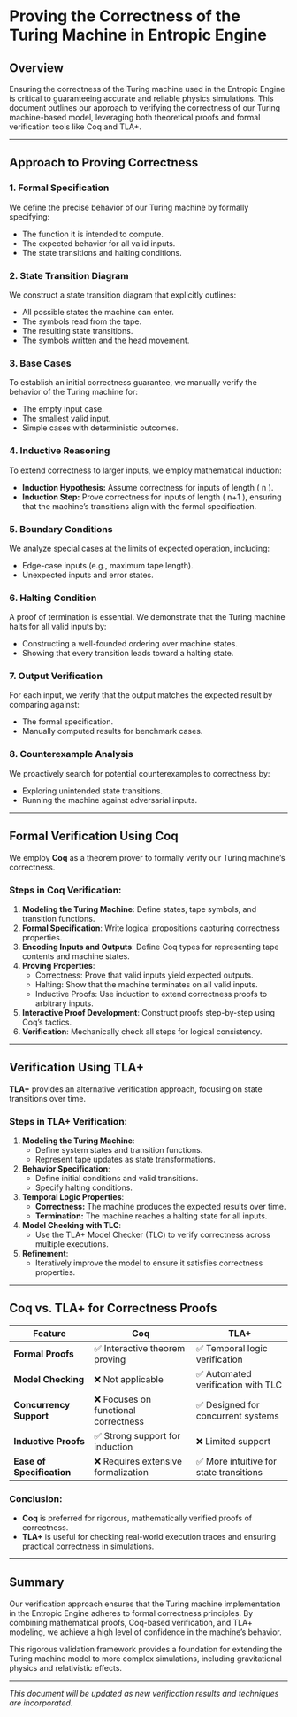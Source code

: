 # Proving the Correctness of the Turing Machine in Entropic Engine

## Overview

Ensuring the correctness of the Turing machine used in the Entropic Engine is critical to guaranteeing accurate and reliable physics simulations. This document outlines our approach to verifying the correctness of our Turing machine-based model, leveraging both theoretical proofs and formal verification tools like Coq and TLA+.

---

## Approach to Proving Correctness

### 1. Formal Specification
We define the precise behavior of our Turing machine by formally specifying:
- The function it is intended to compute.
- The expected behavior for all valid inputs.
- The state transitions and halting conditions.

### 2. State Transition Diagram
We construct a state transition diagram that explicitly outlines:
- All possible states the machine can enter.
- The symbols read from the tape.
- The resulting state transitions.
- The symbols written and the head movement.

### 3. Base Cases
To establish an initial correctness guarantee, we manually verify the behavior of the Turing machine for:
- The empty input case.
- The smallest valid input.
- Simple cases with deterministic outcomes.

### 4. Inductive Reasoning
To extend correctness to larger inputs, we employ mathematical induction:
- **Induction Hypothesis:** Assume correctness for inputs of length \( n \).
- **Induction Step:** Prove correctness for inputs of length \( n+1 \), ensuring that the machine’s transitions align with the formal specification.

### 5. Boundary Conditions
We analyze special cases at the limits of expected operation, including:
- Edge-case inputs (e.g., maximum tape length).
- Unexpected inputs and error states.

### 6. Halting Condition
A proof of termination is essential. We demonstrate that the Turing machine halts for all valid inputs by:
- Constructing a well-founded ordering over machine states.
- Showing that every transition leads toward a halting state.

### 7. Output Verification
For each input, we verify that the output matches the expected result by comparing against:
- The formal specification.
- Manually computed results for benchmark cases.

### 8. Counterexample Analysis
We proactively search for potential counterexamples to correctness by:
- Exploring unintended state transitions.
- Running the machine against adversarial inputs.

---

## Formal Verification Using Coq

We employ **Coq** as a theorem prover to formally verify our Turing machine’s correctness.

### Steps in Coq Verification:
1. **Modeling the Turing Machine**: Define states, tape symbols, and transition functions.
2. **Formal Specification**: Write logical propositions capturing correctness properties.
3. **Encoding Inputs and Outputs**: Define Coq types for representing tape contents and machine states.
4. **Proving Properties**:
   - Correctness: Prove that valid inputs yield expected outputs.
   - Halting: Show that the machine terminates on all valid inputs.
   - Inductive Proofs: Use induction to extend correctness proofs to arbitrary inputs.
5. **Interactive Proof Development**: Construct proofs step-by-step using Coq’s tactics.
6. **Verification**: Mechanically check all steps for logical consistency.

---

## Verification Using TLA+

**TLA+** provides an alternative verification approach, focusing on state transitions over time.

### Steps in TLA+ Verification:
1. **Modeling the Turing Machine**:
   - Define system states and transition functions.
   - Represent tape updates as state transformations.
2. **Behavior Specification**:
   - Define initial conditions and valid transitions.
   - Specify halting conditions.
3. **Temporal Logic Properties**:
   - **Correctness:** The machine produces the expected results over time.
   - **Termination:** The machine reaches a halting state for all inputs.
4. **Model Checking with TLC**:
   - Use the TLA+ Model Checker (TLC) to verify correctness across multiple executions.
5. **Refinement**:
   - Iteratively improve the model to ensure it satisfies correctness properties.

---

## Coq vs. TLA+ for Correctness Proofs

| Feature         | Coq | TLA+ |
|----------------|-----|------|
| **Formal Proofs** | ✅ Interactive theorem proving | ✅ Temporal logic verification |
| **Model Checking** | ❌ Not applicable | ✅ Automated verification with TLC |
| **Concurrency Support** | ❌ Focuses on functional correctness | ✅ Designed for concurrent systems |
| **Inductive Proofs** | ✅ Strong support for induction | ❌ Limited support |
| **Ease of Specification** | ❌ Requires extensive formalization | ✅ More intuitive for state transitions |

### Conclusion:
- **Coq** is preferred for rigorous, mathematically verified proofs of correctness.
- **TLA+** is useful for checking real-world execution traces and ensuring practical correctness in simulations.

---

## Summary
Our verification approach ensures that the Turing machine implementation in the Entropic Engine adheres to formal correctness principles. By combining mathematical proofs, Coq-based verification, and TLA+ modeling, we achieve a high level of confidence in the machine’s behavior.

This rigorous validation framework provides a foundation for extending the Turing machine model to more complex simulations, including gravitational physics and relativistic effects.

---

*This document will be updated as new verification results and techniques are incorporated.*

